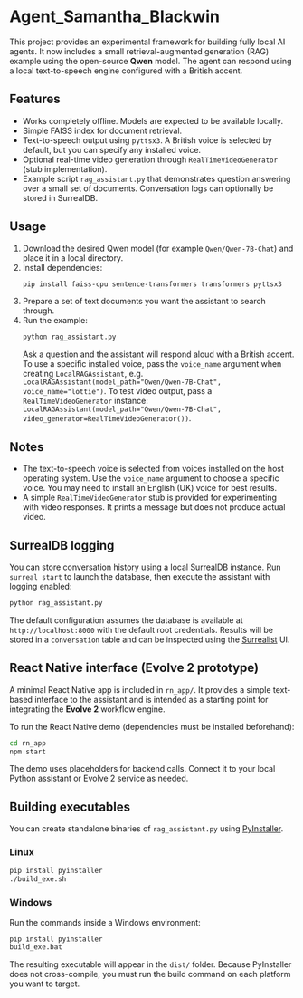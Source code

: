 # Agent_Samantha_Blackwin

This project provides an experimental framework for building fully local AI agents. It now includes a small retrieval-augmented generation (RAG) example using the open-source **Qwen** model. The agent can respond using a local text-to-speech engine configured with a British accent.

## Features

- Works completely offline. Models are expected to be available locally.
- Simple FAISS index for document retrieval.
- Text-to-speech output using `pyttsx3`. A British voice is selected by default,
  but you can specify any installed voice.
- Optional real-time video generation through `RealTimeVideoGenerator` (stub
  implementation).
- Example script `rag_assistant.py` that demonstrates question answering over a small set of documents. Conversation logs can optionally be stored in SurrealDB.

## Usage

1. Download the desired Qwen model (for example `Qwen/Qwen-7B-Chat`) and place it in a local directory.
2. Install dependencies:
   ```bash
   pip install faiss-cpu sentence-transformers transformers pyttsx3
   ```
3. Prepare a set of text documents you want the assistant to search through.
4. Run the example:
   ```bash
   python rag_assistant.py
   ```
   Ask a question and the assistant will respond aloud with a British accent.
    To use a specific installed voice, pass the `voice_name` argument when
    creating `LocalRAGAssistant`, e.g. `LocalRAGAssistant(model_path="Qwen/Qwen-7B-Chat", voice_name="lottie")`.
    To test video output, pass a `RealTimeVideoGenerator` instance:
    `LocalRAGAssistant(model_path="Qwen/Qwen-7B-Chat", video_generator=RealTimeVideoGenerator())`.

## Notes

- The text-to-speech voice is selected from voices installed on the host operating system. Use the `voice_name` argument to choose a specific voice. You may need to install an English (UK) voice for best results.
- A simple `RealTimeVideoGenerator` stub is provided for experimenting with video responses. It prints a message but does not produce actual video.

## SurrealDB logging

You can store conversation history using a local [SurrealDB](https://surrealdb.com/) instance. Run `surreal start` to launch the database, then execute the assistant with logging enabled:

```bash
python rag_assistant.py
```

The default configuration assumes the database is available at `http://localhost:8000` with the default root credentials. Results will be stored in a `conversation` table and can be inspected using the [Surrealist](https://surrealdb.com/surrealist) UI.

## React Native interface (Evolve 2 prototype)

A minimal React Native app is included in `rn_app/`. It provides a simple text-based interface to the assistant and is intended as a starting point for integrating the **Evolve 2** workflow engine.

To run the React Native demo (dependencies must be installed beforehand):

```bash
cd rn_app
npm start
```

The demo uses placeholders for backend calls. Connect it to your local Python assistant or Evolve 2 service as needed.

## Building executables

You can create standalone binaries of `rag_assistant.py` using [PyInstaller](https://pyinstaller.org/).

### Linux

```bash
pip install pyinstaller
./build_exe.sh
```

### Windows

Run the commands inside a Windows environment:

```cmd
pip install pyinstaller
build_exe.bat
```

The resulting executable will appear in the `dist/` folder. Because PyInstaller
does not cross-compile, you must run the build command on each platform you want
to target.
